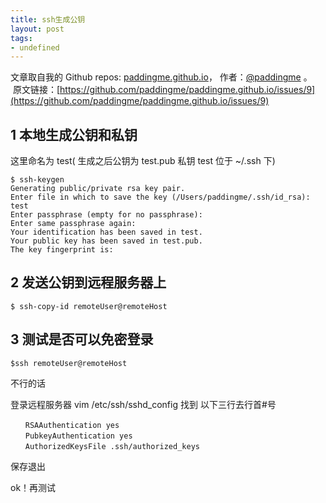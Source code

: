 ```yaml
---
title: ssh生成公钥
layout: post
tags:
- undefined
---
```



 文章取自我的 Github  repos: [paddingme.github.io](https://github.com/paddingme/paddingme.github.io)， 作者：[@paddingme](http://padding.me/about.html) 。 
 &nbsp;原文链接：[https://github.com/paddingme/paddingme.github.io/issues/9](https://github.com/paddingme/paddingme.github.io/issues/9)

## 1 本地生成公钥和私钥

这里命名为 test( 生成之后公钥为 test.pub 私钥 test 位于 ~/.ssh 下)
```
$ ssh-keygen
Generating public/private rsa key pair.
Enter file in which to save the key (/Users/paddingme/.ssh/id_rsa): test
Enter passphrase (empty for no passphrase): 
Enter same passphrase again: 
Your identification has been saved in test.
Your public key has been saved in test.pub.
The key fingerprint is:
```
## 2 发送公钥到远程服务器上

```
$ ssh-copy-id remoteUser@remoteHost
```

## 3 测试是否可以免密登录

```
$ssh remoteUser@remoteHost
```
 不行的话

登录远程服务器
 vim /etc/ssh/sshd_config 找到 以下三行去行首#号

```
　　RSAAuthentication yes
　　PubkeyAuthentication yes
　　AuthorizedKeysFile .ssh/authorized_keys
```

保存退出

ok！再测试